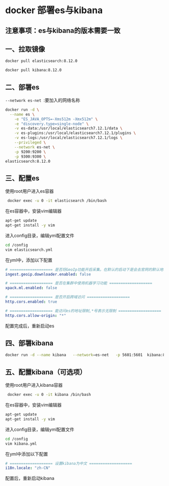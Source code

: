# docker 部署es与kibana

## 注意事项：es与kibana的版本需要一致

## 一、拉取镜像

```bash
docker pull elasticsearch:8.12.0

docker pull kibana:8.12.0
```

## 二、部署es

`--network es-net `:要加入的网络名称

```bash
docker run -d \
  --name es \
    -e "ES_JAVA_OPTS=-Xms512m -Xmx512m" \
    -e "discovery.type=single-node" \
    -v es-data:/usr/local/elasticsearch7.12.1/data \
    -v es-plugins:/usr/local/elasticsearch7.12.1/plugins \
    -v es-logs:/usr/local/elasticsearch7.12.1/logs \
    --privileged \
    --network es-net \
    -p 9200:9200 \
    -p 9300:9300 \
elasticsearch:8.12.0
```

## 三、配置es

使用root用户进入es容器

```bash
 docker exec -u 0 -it elasticsearch /bin/bash
```

在es容器中，安装vim编辑器

```bash
apt-get update 
apt-get install -y vim
```

进入config目录，编辑yml配置文件

```bash
cd /config
vim elasticsearch.yml
```

在yml中，添加以下配置

```yaml
# =================== 是否将GeoIp功能开启采集。在默认的启动下是会去官网的默认地址下获取最新的Ip的GEO信息 ===================
ingest.geoip.downloader.enabled: false

# =================== 是否在集群中使用机器学习功能 ===================
xpack.ml.enabled: false

# =================== 是否开启跨域访问 ===================
http.cors.enabled: true

# =================== 能访问es的地址限制,*号表示无限制 ===================
http.cors.allow-origin: "*"
```

配置完成后，重新启动es

## 四、部署kibana

```bash
docker run -d --name kibana   --network=es-net   -p 5601:5601  kibana:8.12.0
```

## 五、配置kibana（可选项）

使用root用户进入kibana容器

```bash
 docker exec -u 0 -it kibana /bin/bash
```

在es容器中，安装vim编辑器

```bash
apt-get update 
apt-get install -y vim
```

进入config目录，编辑yml配置文件

```bash
cd /config
vim kibana.yml
```

在yml中添加以下配置

```yaml
# =================== 设置kibana为中文 ===================
i18n.locale: "zh-CN"
```

配置后，重新启动kibana